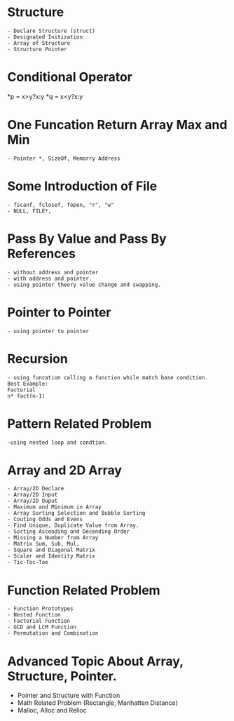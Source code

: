 # Structure
    - Declare Structure (struct)
    - Designated Initization 
    - Array of Structure
    - Structure Pointer 
    






# Conditional Operator 
 *p = x>y?x:y 
 *q = x<y?x:y

 # One Funcation Return Array Max and Min 
    - Pointer *, SizeOf, Memorry Address 

 # Some Introduction of File 
    - fscanf, fclosef, fopen, "r", "w" 
    - NULL, FILE*, 

# Pass By Value and Pass By References 
    - without address and pointer 
    - with address and pointer. 
    - using pointer theory value change and swapping. 

# Pointer to Pointer 
    - using pointer to pointer 

# Recursion 
    - using funcation calling a function while match base condition. 
    Best Example: 
    Factorial 
    n* fact(n-1)

# Pattern Related Problem 
    -using nested loop and condtion. 

# Array and 2D Array 
    - Array/2D Declare 
    - Array/2D Input 
    - Array/2D Ouput 
    - Maximum and Minimum in Array 
    - Array Sorting Selection and Bubble Sorting
    - Couting Odds and Evens 
    - Find Unique, Duplicate Value from Array. 
    - Sorting Ascending and Decending Order 
    - Missing a Number from Array 
    - Matrix Sum, Sub, Mul, 
    - Square and Diagonal Matrix 
    - Scaler and Identity Matrix 
    - Tic-Toc-Toe

# Function Related Problem 
    - Function Prototypes
    - Nested Function 
    - Factorial Function 
    - GCD and LCM Function 
    - Permutation and Combination 

# Advanced Topic About Array, Structure, Pointer. 
- Pointer and Structure with Function 
- Math Related Problem (Rectangle, Manhatten Distance)
- Malloc, Alloc and Relloc 